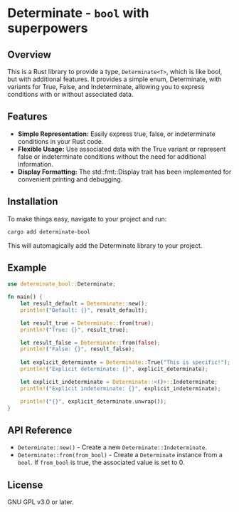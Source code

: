 # Determinate - `bool` with superpowers

## Overview

This is a Rust library to provide a type, `Determinate<T>`, which is like bool,
but with additional features. It provides a simple enum, Determinate, with
variants for True, False, and Indeterminate, allowing you to express conditions
with or without associated data.

## Features

* **Simple Representation:** Easily express true, false, or indeterminate
conditions in your Rust code.
* **Flexible Usage:** Use associated data with the True variant or represent
false or indeterminate conditions without the need for additional information.
* **Display Formatting:** The std::fmt::Display trait has been implemented for
convenient printing and debugging.

## Installation

To make things easy, navigate to your project and run:

```bash
cargo add determinate-bool
```

This will automagically add the Determinate library to your project.

## Example

```rust
use determinate_bool::Determinate;

fn main() {
    let result_default = Determinate::new();
    println!("Default: {}", result_default);

    let result_true = Determinate::from(true);
    println!("True: {}", result_true);

    let result_false = Determinate::from(false);
    println!("False: {}", result_false);
    
    let explicit_determinate = Determinate::True("This is specific!");
    println!("Explicit determinate: {}", explicit_determinate);

    let explicit_indeterminate = Determinate::<()>::Indeterminate;
    println!("Explicit indeterminate: {}", explicit_indeterminate);

    println!("{}", explicit_determinate.unwrap());
}
```

## API Reference

* `Determinate::new()` - Create a new `Determinate::Indeterminate`.
* `Determinate::from(from_bool)` - Create a `Determinate` instance from a
`bool`. If `from_bool` is true, the associated value is set to 0.

## License

GNU GPL v3.0 or later.
